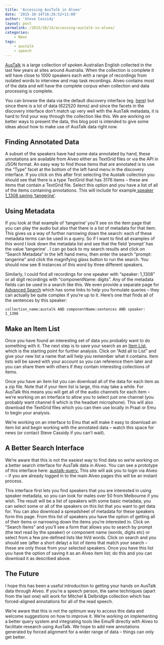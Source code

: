 ```yaml
---
title: 'Accessing AusTalk in Alveo'
date: '2015-10-14T16:26:52+11:00'
author: 'Steve Cassidy'
layout: post
permalink: /2015/10/14/accessing-austalk-in-alveo/
categories:
    - News
tags:
    - austalk
    - speech
---
```


[AusTalk](http://bigasc.edu.au/) is a large collection of spoken Australian English collected in the last few years at sites around Australia. When the collection is complete it will have close to 1000 speakers each with a range of recordings from isolated words to interview and map task recordings. Alveo contains most of the data and will have the complete corpus when collection and data processing is complete.

You can browse the data via the default discovery interface (eg. [here](https://app.alveo.edu.au/?f%5Bcollection_name_facet%5D%5B%5D=austalk)) but since there is a lot of data (622520 items) and since the facets in the discovery interface don’t match up very well with the AusTalk metadata, it is hard to find your way through the collection like this. We are working on better ways to present the data, this blog post is intended to give some ideas about how to make use of AusTalk data right now.

## Finding Annotated Data

A subset of the speakers have had some data annotated by hand, these annotations are available from Alveo either as TextGrid files or via the API in JSON format. An easy way to find those items that are annotated is to use the “Type” facet at the bottom of the left hand menu in the discovery interface. If you click on this after first selecting the Austalk collection you should see that there is a type TextGrid that has 3176 items – these are items that contain a TextGrid file. Select this option and you have a list of all of the items containing annotations. This will include for example[ speaker 1\_1308 saying ‘tangerine’](https://app.alveo.edu.au/catalog/austalk/1_1308_2_22_170).

## Using Metadata

If you look at that example of ‘tangerine’ you’ll see on the item page that you can play the audio but also that there is a list of metadata for that item. This gives us a way of further narrowing down the search: each of these metadata terms can be used in a query. So if I want to find all examples of this word I look down the metadata list and see that the field ‘prompt’ has the value ‘tangerine’ . I can go back to my search results and click on “Search Metadata” in the left hand menu, then enter the search “prompt: tangerine” and click the magnifying glass button to run the search. You should now see 8 instances of this word by three different speakers.

Similarly, I could find all recordings for one speaker with “speaker: 1\_1308” or all digit recordings with “componentName: digits”. Any of the metadata fields can be used in a search like this. We even provide a separate page for [Advanced Search](https://app.alveo.edu.au/catalog/advanced_search) which has some links to help you formulate queries – they can actually be quite complex if you’re up to it. Here’s one that finds all of the sentences by this speaker:

```
collection_name:austalk AND componentName:sentences AND speaker: 1_1308
```

## Make an Item List

Once you have found an interesting set of data you probably want to do something with it. The next step is to save your search as an [Item List](/alveo-help/discovering-and-searching-the-collections/saving-your-search-results-to-an-item-list), which is the starting point for further analysis. Click on “Add all to List” and give your new list a name that will help you remember what it contains. Item lists will be saved with your account so you can reference them later and you can share them with others if they contain interesting collections of items.

Once you have an item list you can download all of the data for each item as a zip file. Note that if your item list is large, this may take a while. For AusTalk this means you will get all of the audio channels for each item – we’re working on an interface to allow you to select just one channel (you probably want channel 6 which is the headset microphone). This will also download the TextGrid files which you can then use locally in Praat or Emu to begin your analysis.

We’re working on an interface to Emu that will make it easy to download an item list and begin working with the annotated data – watch this space for news (or contact Steve Cassidy if you can’t wait).

## A Better Search Interface

We’re aware that this is not the easiest way to find data so we’re working on a better search interface for AusTalk data in Alveo. You can see a prototype of this interface here: [austalk-query.](http://austalk-query.apps.alveo.edu.au/) This site will ask you to login via Alveo – if you are already logged in to the main Alveo pages this will be an instant process.

This interface first lets you find speakers that you are interested in using speaker metadata, so you can look for males over 50 from Melbourne if you wish. The result will be a list of speakers with some basic metadata, you can select some or all of the speakers on this list that you want to get data for. You can also download a spreadsheet of metadata for these speakers form this page. From this list of speakers you have the option of getting all of their items or narrowing down the items you’re interested in. Click on “Search Items” and you’ll see a form that allows you to search by prompt (the text read by the speaker) or component name (words, digits etc) or select from a few pre-defined lists like hVd words. Click on search and you should see (after a short delay) a list of items that match your search – these are only those from your selected speakers. Once you have this list you have the option of saving it as an Alveo item list; do this and you can download it as described above.

## The Future

I hope this has been a useful introduction to getting your hands on AusTalk data through Alveo. If you’re a speech person, the same techniques (apart from the last one) will work for Mitchel &amp; Delbridge collection which has forced-aligned annotations for all of the read speech.

We’re aware that this is not the optimum way to access this data and welcome suggestions on how to improve it. We’re working on implementing a better query system and integrating tools like Emu/R directly with Alveo to facilitate research using AusTalk. We hope to add new annotations generated by forced alignment for a wider range of data – things can only get better.